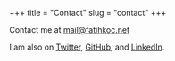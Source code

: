 +++
title = "Contact"
slug = "contact"
+++

Contact me at mail@fatihkoc.net

I am also on [Twitter](hthttps://twitter.com/fatihkocnet/), [GitHub](https://github.com/fatihkc/), and [LinkedIn](https://www.linkedin.com/in/fatihhkoc/).